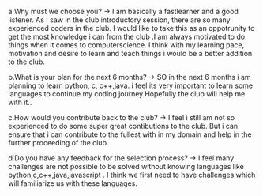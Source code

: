 a.Why must we choose you? -> I am basically a fastlearner and a good listener. As I saw in the club introductory session, there are so many experienced coders in the club. I would like to take this as an oppotrunity to get the most knowledge i can from the club .I am always motivated to do things when it comes to computerscience. I think with my learning pace, motivation and desire to learn and teach things i would be a better addition to the club.

b.What is your plan for the next 6 months? -> SO in the next 6 months i am planning to learn python, c, c++,java. i feel its very important to learn some languages to continue my coding journey.Hopefully the club will help me with it..

c.How would you contribute back to the club? -> I feel i still am not so experienced to do some super great contibutions to the club. But i can ensure that i can contribute to the fullest with in my domain and help in the further proceeding of the club.
 
d.Do you have any feedback for the selection process? -> I feel many challenges are not possible to be solved without knowing languages like python,c,c++,java,javascript . I think we first need to have challenges which will familiarize us with these languages.
